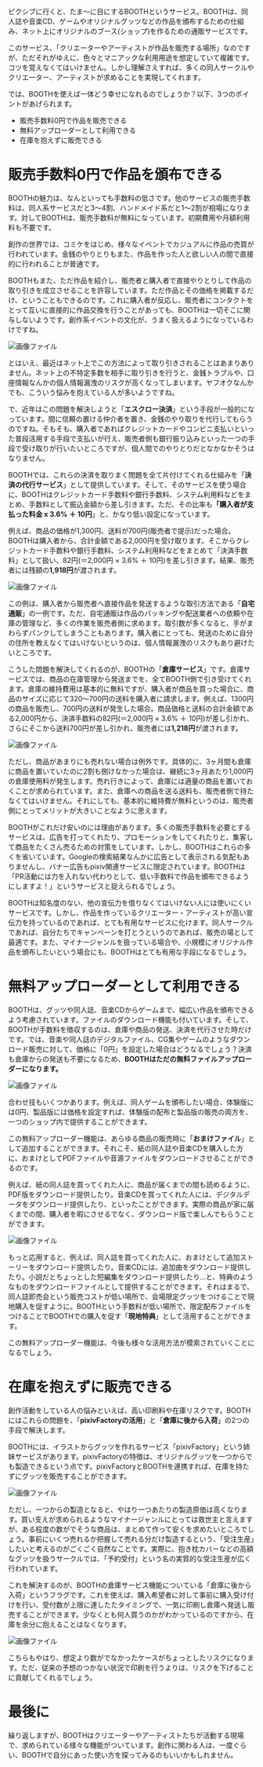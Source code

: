 ピクシブに行くと、たま〜に目にするBOOTHというサービス。BOOTHは、同人誌や音楽CD、ゲームやオリジナルグッツなどの作品を頒布するための仕組み、ネット上にオリジナルのブース(ショップ)を作るための通販サービスです。

このサービス、「クリエーターやアーティストが作品を販売する場所」なのですが、ただそれがゆえに、色々とマニアックな利用用途を想定していて複雑です。コツを覚えなくてはいけません。しかし理解さえすれば、多くの同人サークルやクリエーター、アーティストが求めることを実現してくれます。

では、BOOTHを使えば一体どう幸せになれるのでしょうか？以下、3つのポイントがあげられます。

+ 販売手数料0円で作品を販売できる
+ 無料アップローダーとして利用できる
+ 在庫を抱えずに販売できる

# 販売手数料0円で作品を頒布できる

BOOTHの魅力は、なんといっても手数料の低さです。他のサービスの販売手数料は、同人系サービスだと3〜4割、ハンドメイド系だと1〜2割が相場になります。対してBOOTHは、販売手数料が無料になっています。初期費用や月額利用料も不要です。

創作の世界では、コミケをはじめ、様々なイベントでカジュアルに作品の売買が行われています。金銭のやりとりもまた、作品を作った人と欲しい人の間で直接的に行われることが普通です。

BOOTHもまた、ただ作品を紹介し、販売者と購入者で直接やりとりして作品の取り引きを成立させることを許容しています。ただ作品とその価格を掲載するだけ、ということもできるのです。これに購入者が反応し、販売者にコンタクトをとって互いに直接的に作品交換を行うことがあっても、BOOTHは一切そこに関与しないようです。創作系イベントの文化が、うまく扱えるようになっているわけですね。

![画像ファイル](151108_0001.jpg)

とはいえ、最近はネット上でこの方法によって取り引きされることはあまりありません。ネット上の不特定多数を相手に取り引きを行うと、金銭トラブルや、口座情報なんかの個人情報漏洩のリスクが高くなってしまいます。ヤフオクなんかでも、こういう悩みを抱えている人が多いようですね。

で、近年はこの問題を解決しようと「<strong>エスクロー決済</strong>」という手段が一般的になっています。間に信頼の置ける仲介者を置き、金銭のやり取りを代行してもらうのですね。そもそも、購入者であればクレジットカードやコンビニ支払いといった普段活用する手段で支払いが行え、販売者側も銀行振り込みといった一つの手段で受け取りが行いたいところですが、個人間でのやりとりだとなかなかそうはなりません。

BOOTHでは、これらの決済を取りまく問題を全て片付けてくれる仕組みを「<strong>決済の代行サービス</strong>」として提供しています。そして、そのサービスを使う場合に、BOOTHはクレジットカード手数料や銀行手数料、システム利用料などをまとめ、手数料として振込金額から差し引きます。ただ、その比率も<strong>「購入者が支払った料金 x 3.6% ＋ 10円</strong>」と、かなり低い設定になっています。

例えば、商品の価格が1,300円、送料が700円(販売者で提示)だった場合。BOOTHは購入者から、合計金額である2,000円を受け取ります。そこからクレジットカード手数料や銀行手数料、システム利用料などをまとめて「決済手数料」として扱い、82円(＝2,000円 × 3.6% ＋ 10円)を差し引きます。結果、販売者には残額の<strong>1,918円</strong>が渡されます。

![画像ファイル](151108_0002.jpg)

この例は、購入者から販売者へ直接作品を発送するような取引方法である「<strong>自宅通販</strong>」の一例です。ただ、自宅通販は作品のパッキングや配送業者への依頼や在庫の管理など、多くの作業を販売者側に求めます。取引数が多くなると、手がまわらずパンクしてしまうこともあります。購入者にとっても、発送のために自分の住所を教えなくてはいけないというのは、個人情報漏洩のリスクもあり避けたいところです。

こうした問題を解決してくれるのが、BOOTHの「<strong>倉庫サービス</strong>」です。倉庫サービスでは、商品の在庫管理から発送までを、全てBOOTH側で引き受けてくれます。倉庫の維持費用は基本的に無料ですが、購入者が商品を買った場合に、商品のサイズに応じて320〜700円の送料を購入者に請求します。例えば、1300円の商品を販売し、700円の送料が発生した場合。商品価格と送料の合計金額である2,000円から、決済手数料の82円(＝2,000円 × 3.6% ＋ 10円)が差し引かれ、さらにそこから送料700円が差し引かれ、販売者には<strong>1,218円</strong>が渡されます。

![画像ファイル](151108_0003.jpg)

ただし、商品があまりにも売れない場合は例外です。具体的に、3ヶ月間も倉庫に商品を置いていたのに2割も捌けなかった場合は、継続に3ヶ月あたり1,000円の倉庫使用料が発生します。売れ行きによって、倉庫には適量の商品を置いておくことが求められています。また、倉庫への商品を送る送料も、販売者側で持たなくてはいけません。それにしても、基本的に維持費が無料というのは、販売者側にとってメリットが大きいことなように思えます。

BOOTHがこれだけ安いのには理由があります。多くの販売手数料を必要とするサービスは、広告を打ってくれたり、プロモーションをしてくれたりと、集客して商品をたくさん売るための対策をしています。しかし、BOOTHはこれらの多くを省いています。Googleの検索結果なんかに広告として表示される気配もありませんし、バナー広告もpixiv関連サービスに限定されています。BOOTHは「PR活動には力を入れない代わりとして、低い手数料で作品を頒布できるようにしますよ！」というサービスと捉えられるでしょう。

BOOTHは知名度のない、他の宣伝力を借りなくてはいけない人には使いにくいサービスです。しかし、作品を作っているクリエーター・アーティストが高い宣伝力を持っているのであれば、とても有用なサービスに化けます。同人サークルであれば、自分たちでキャンペーンを打とうというのであれば、販売の場として最適です。また、マイナージャンルを扱っている場合や、小規模にオリジナル作品を頒布したいという場合にも、BOOTHはとても有用な手段になるでしょう。

# 無料アップローダーとして利用できる

BOOTHは、グッツや同人誌、音楽CDからゲームまで、幅広い作品を頒布できるよう考慮されています。ファイルのダウンロード機能も付いています。そして、BOOTHが手数料を徴収するのは、倉庫や商品の発送、決済を代行させた時だけです。では、音楽や同人誌のデジタルファイル、CG集やゲームのようなダウンロード販売に対して、価格に「0円」を設定した場合はどうなるでしょう？決済も倉庫からの発送も不要になるため、<strong>BOOTHはただの無料ファイルアップローダーになります。</strong>

![画像ファイル](151108_0004.jpg)

合わせ技もいくつかあります。例えば、同人ゲームを頒布したい場合、体験版には0円、製品版には価格を設定すれば、体験版の配布と製品版の販売の両方を、一つのショップ内で提供することができます。

この無料アップローダー機能は、あらゆる商品の販売時に「<strong>おまけファイル</strong>」として追加することができます。それこそ、紙の同人誌や音楽CDを購入した方に、おまけとしてPDFファイルや音源ファイルをダウンロードさせることができるのです。

例えば、紙の同人誌を買ってくれた人に、商品が届くまでの間も読めるように、PDF版をダウンロード提供したり。音楽CDを買ってくれた人には、デジタルデータをダウンロード提供したり、といったことができます。実際の商品が家に届くまでの間、購入者を暇にさせるでなく、ダウンロード版で楽しんでもらうことができます。

![画像ファイル](151108_0005.jpg)

もっと応用すると、例えば、同人誌を買ってくれた人に、おまけとして追加ストーリーをダウンロード提供したり。音楽CDには、追加曲をダウンロード提供したり。小説だとちょっとした短編集をダウンロード提供したり…と、特典のようなものをダウンロードファイルとして提供することができます。それはまるで、同人誌即売会という販売コストが低い場所で、会場限定グッツをつけることで現地購入を促すように。BOOTHという手数料が低い場所で、限定配布ファイルをつけることでBOOTHでの購入を促す「<strong>現地特典</strong>」として活用することができます。

この無料アップローダー機能は、今後も様々な活用方法が模索されていくことになるでしょう。

# 在庫を抱えずに販売できる

創作活動をしている人の悩みといえば、高い印刷料や在庫リスクです。BOOTHにはこれらの問題を、「<strong>pixivFactoryの活用</strong>」と「<strong>倉庫に後から入荷</strong>」の2つの手段で解決します。

BOOTHには、イラストからグッツを作れるサービス「pixivFactory」という姉妹サービスがあります。pixivFactoryの特徴は、オリジナルグッツを一つからでも製造できるという点です。pixivFactoryとBOOTHを連携すれば、在庫を持たずにグッツを販売することができます。

![画像ファイル](151108_0006.jpg)

ただし、一つからの製造となると、やはり一つあたりの製造原価は高くなります。買い支えが求められるようなマイナージャンルにとっては救世主と言えますが、ある程度の数がでそうな商品は、まとめて作って安くを求めたいところでしょう。事前にいくつ売れるか把握して売れる分だけ製造するという、「受注生産」したいと考えるのがごくごく自然なことです。実際に、抱き枕カバーなどの高額なグッツを扱うサークルでは、「予約受付」という名の実質的な受注生産が広く行われています。

これを解決するのが、BOOTHの倉庫サービス機能についている「倉庫に後から入荷」というフラグです。これを使えば、購入希望者に対して事前に購入受け付けを行い、受付数が上限に達したたタイミングで、一気に印刷し倉庫へ発送し販売することができます。少なくとも何人買うのかがわかっているのですから、在庫を余分に抱えることはなくなります。

![画像ファイル](151108_0007.jpg)

こちらもやはり、想定より数がでなかったケースがちょっとしたリスクになります。ただ、従来の予想のつかない状況で印刷を行うよりは、リスクを下げることに貢献してくれるでしょう。

# 最後に

繰り返しますが、BOOTHはクリエーターやアーティストたちが活動する現場で、求められている様々な機能がついています。創作に関わる人は、一度ぐらい、BOOTHで自分にあった使い方を探ってみるのもいいかもしれません。
